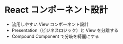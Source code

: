 # React コンポーネント設計

- 流用しやすい View コンポーネント設計
- Presentation（ビジネスロジック）と View を分離する
- Compound Component で分岐を綺麗にする

